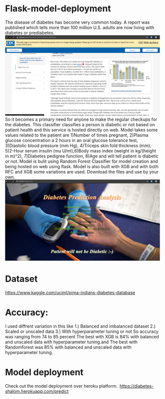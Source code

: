 # Flask-model-deployment
The disease of diabetes has become very common today.
A report was published which tells more than 100 million U.S. adults are now living with diabetes or prediabetes.
![alt text](https://github.com/shalom217/Flask-model-deployment/blob/master/Screenshot_2.png)
So it becomes a primary need for anyone to make the regular checkups for the diabetes.
This classifier classifies a person is diabetic or not based on patient health and this service is hosted directly on web.
Model takes some values related to the patient are 1)Number of times pregnant, 2)Plasma glucose concentration a 2 hours in an oral glucose tolerance test, 3)Diastolic blood pressure (mm Hg), 4)Triceps skin fold thickness (mm), 5)2-Hour serum insulin (mu U/ml),6)Body mass index (weight in kg/(height in m)^2), 7)Diabetes pedigree function, 8)Age and will tell patient is diabetic or not.
Model is bulit using Random Forest Classifier for model creation and being hosted on web using flask.
Model is also built with XGB and with both RFC and XGB some variations are used.
Download the files and use by your own.
![alt text](https://github.com/shalom217/Flask-model-deployment/blob/master/flask_api_dia.png)

# Dataset
https://www.kaggle.com/uciml/pima-indians-diabetes-database

# Accuracy:
I used diffrent variation in this like 
1.) Balanced and imbalanced dataset
2.) Scaled or unscaled data
3.) With hyperparameter tuning or not
So accuracy was ranging from 74 to 85 percent
The best with XGB is 84% with balanced and unscaled data with hyperparameter tuning.and
The best with Randomforest was 85% with balanced and unscaled data with hyperparameter tuning.
 

# Model deployment
Check out the model deployment over heroku platform:. https://diabetes-shalom.herokuapp.com/predict
